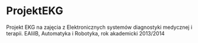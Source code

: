 ProjektEKG
==========

Projekt EKG na zajęcia z Elektronicznych systemów diagnostyki medycznej i terapii. EAIiIB, Automatyka i Robotyka, rok akademicki 2013/2014
